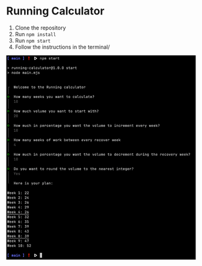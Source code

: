 # Running Calculator

1. Clone the repository
2. Run `npm install`
3. Run `npm start`
4. Follow the instructions in the terminal/

![Running Calculator](./docs/images/running-calculator.png)
